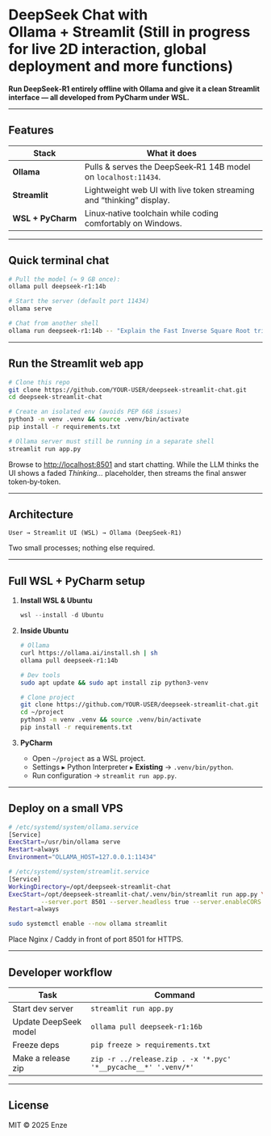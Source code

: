 # DeepSeek Chat with Ollama + Streamlit (Still in progress for live 2D interaction, global deployment and more functions)

**Run DeepSeek‑R1 entirely offline with Ollama and give it a clean Streamlit interface — all developed from PyCharm under WSL.**

---

## Features

| Stack             | What it does                                                         |
| ----------------- | -------------------------------------------------------------------- |
| **Ollama**        | Pulls & serves the DeepSeek‑R1 14B model on `localhost:11434`.       |
| **Streamlit**     | Lightweight web UI with live token streaming and “thinking” display. |
| **WSL + PyCharm** | Linux‐native toolchain while coding comfortably on Windows.          |

---

## Quick terminal chat

```bash
# Pull the model (≈ 9 GB once):
ollama pull deepseek-r1:14b

# Start the server (default port 11434)
ollama serve

# Chat from another shell
ollama run deepseek-r1:14b -- "Explain the Fast Inverse Square Root trick"
```

---

## Run the Streamlit web app

```bash
# Clone this repo
git clone https://github.com/YOUR‑USER/deepseek-streamlit-chat.git
cd deepseek-streamlit-chat

# Create an isolated env (avoids PEP 668 issues)
python3 -m venv .venv && source .venv/bin/activate
pip install -r requirements.txt

# Ollama server must still be running in a separate shell
streamlit run app.py
```

Browse to [http://localhost:8501](http://localhost:8501) and start chatting. While the LLM thinks the UI shows a faded *Thinking…* placeholder, then streams the final answer token‑by‑token.

---

## Architecture

```
User → Streamlit UI (WSL) → Ollama (DeepSeek‑R1)
```

Two small processes; nothing else required.

---

## Full WSL + PyCharm setup

1. **Install WSL & Ubuntu**

   ```powershell
   wsl --install -d Ubuntu
   ```
2. **Inside Ubuntu**

   ```bash
   # Ollama
   curl https://ollama.ai/install.sh | sh
   ollama pull deepseek-r1:14b

   # Dev tools
   sudo apt update && sudo apt install zip python3-venv

   # Clone project
   git clone https://github.com/YOUR‑USER/deepseek-streamlit-chat.git ~/project
   cd ~/project
   python3 -m venv .venv && source .venv/bin/activate
   pip install -r requirements.txt
   ```
3. **PyCharm**

   * Open `~/project` as a WSL project.
   * Settings ▸ Python Interpreter ▸ **Existing** → `.venv/bin/python`.
   * Run configuration → `streamlit run app.py`.

---

## Deploy on a small VPS

```bash
# /etc/systemd/system/ollama.service
[Service]
ExecStart=/usr/bin/ollama serve
Restart=always
Environment="OLLAMA_HOST=127.0.0.1:11434"

# /etc/systemd/system/streamlit.service
[Service]
WorkingDirectory=/opt/deepseek-streamlit-chat
ExecStart=/opt/deepseek-streamlit-chat/.venv/bin/streamlit run app.py \
         --server.port 8501 --server.headless true --server.enableCORS false
Restart=always

sudo systemctl enable --now ollama streamlit
```

Place Nginx / Caddy in front of port 8501 for HTTPS.

---

## Developer workflow

| Task                  | Command                                                        |
| --------------------- | -------------------------------------------------------------- |
| Start dev server      | `streamlit run app.py`                                         |
| Update DeepSeek model | `ollama pull deepseek-r1:16b`                                  |
| Freeze deps           | `pip freeze > requirements.txt`                                |
| Make a release zip    | `zip -r ../release.zip . -x '*.pyc' '*__pycache__*' '.venv/*'` |


---

## License

MIT © 2025 Enze
